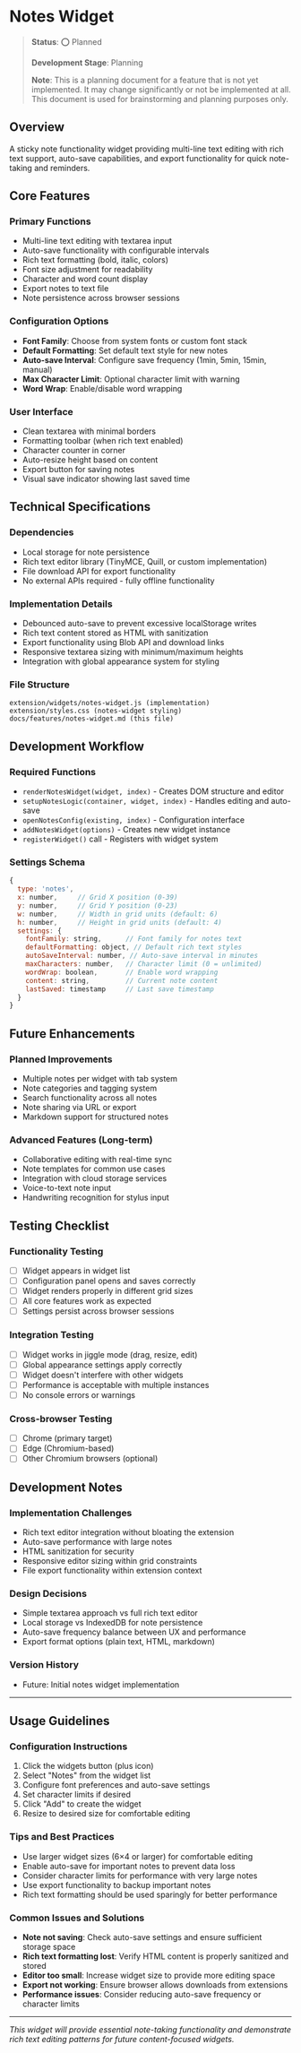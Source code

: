 # Notes Widget

> **Status**: ⭕ Planned
> 
> **Development Stage**: Planning
> 
> **Note**: This is a planning document for a feature that is not yet implemented. It may change significantly or not be implemented at all. This document is used for brainstorming and planning purposes only.

## Overview

A sticky note functionality widget providing multi-line text editing with rich text support, auto-save capabilities, and export functionality for quick note-taking and reminders.

## Core Features

### Primary Functions
- Multi-line text editing with textarea input
- Auto-save functionality with configurable intervals
- Rich text formatting (bold, italic, colors)
- Font size adjustment for readability
- Character and word count display
- Export notes to text file
- Note persistence across browser sessions

### Configuration Options
- **Font Family**: Choose from system fonts or custom font stack
- **Default Formatting**: Set default text style for new notes
- **Auto-save Interval**: Configure save frequency (1min, 5min, 15min, manual)
- **Max Character Limit**: Optional character limit with warning
- **Word Wrap**: Enable/disable word wrapping

### User Interface
- Clean textarea with minimal borders
- Formatting toolbar (when rich text enabled)
- Character counter in corner
- Auto-resize height based on content
- Export button for saving notes
- Visual save indicator showing last saved time

## Technical Specifications

### Dependencies
- Local storage for note persistence
- Rich text editor library (TinyMCE, Quill, or custom implementation)
- File download API for export functionality
- No external APIs required - fully offline functionality

### Implementation Details
- Debounced auto-save to prevent excessive localStorage writes
- Rich text content stored as HTML with sanitization
- Export functionality using Blob API and download links
- Responsive textarea sizing with minimum/maximum heights
- Integration with global appearance system for styling

### File Structure
```
extension/widgets/notes-widget.js (implementation)
extension/styles.css (notes-widget styling)
docs/features/notes-widget.md (this file)
```

## Development Workflow

### Required Functions
- `renderNotesWidget(widget, index)` - Creates DOM structure and editor
- `setupNotesLogic(container, widget, index)` - Handles editing and auto-save
- `openNotesConfig(existing, index)` - Configuration interface
- `addNotesWidget(options)` - Creates new widget instance
- `registerWidget()` call - Registers with widget system

### Settings Schema
```javascript
{
  type: 'notes',
  x: number,     // Grid X position (0-39)
  y: number,     // Grid Y position (0-23)
  w: number,     // Width in grid units (default: 6)
  h: number,     // Height in grid units (default: 4)
  settings: {
    fontFamily: string,      // Font family for notes text
    defaultFormatting: object, // Default rich text styles
    autoSaveInterval: number, // Auto-save interval in minutes
    maxCharacters: number,   // Character limit (0 = unlimited)
    wordWrap: boolean,       // Enable word wrapping
    content: string,         // Current note content
    lastSaved: timestamp     // Last save timestamp
  }
}
```

## Future Enhancements

### Planned Improvements
- Multiple notes per widget with tab system
- Note categories and tagging system
- Search functionality across all notes
- Note sharing via URL or export
- Markdown support for structured notes

### Advanced Features (Long-term)
- Collaborative editing with real-time sync
- Note templates for common use cases
- Integration with cloud storage services
- Voice-to-text note input
- Handwriting recognition for stylus input

## Testing Checklist

### Functionality Testing
- [ ] Widget appears in widget list
- [ ] Configuration panel opens and saves correctly
- [ ] Widget renders properly in different grid sizes
- [ ] All core features work as expected
- [ ] Settings persist across browser sessions

### Integration Testing
- [ ] Widget works in jiggle mode (drag, resize, edit)
- [ ] Global appearance settings apply correctly
- [ ] Widget doesn't interfere with other widgets
- [ ] Performance is acceptable with multiple instances
- [ ] No console errors or warnings

### Cross-browser Testing
- [ ] Chrome (primary target)
- [ ] Edge (Chromium-based)
- [ ] Other Chromium browsers (optional)

## Development Notes

### Implementation Challenges
- Rich text editor integration without bloating the extension
- Auto-save performance with large notes
- HTML sanitization for security
- Responsive editor sizing within grid constraints
- File export functionality within extension context

### Design Decisions
- Simple textarea approach vs full rich text editor
- Local storage vs IndexedDB for note persistence
- Auto-save frequency balance between UX and performance
- Export format options (plain text, HTML, markdown)

### Version History
- Future: Initial notes widget implementation

---

## Usage Guidelines

### Configuration Instructions
1. Click the widgets button (plus icon)
2. Select "Notes" from the widget list
3. Configure font preferences and auto-save settings
4. Set character limits if desired
5. Click "Add" to create the widget
6. Resize to desired size for comfortable editing

### Tips and Best Practices
- Use larger widget sizes (6×4 or larger) for comfortable editing
- Enable auto-save for important notes to prevent data loss
- Consider character limits for performance with very large notes
- Use export functionality to backup important notes
- Rich text formatting should be used sparingly for better performance

### Common Issues and Solutions
- **Note not saving**: Check auto-save settings and ensure sufficient storage space
- **Rich text formatting lost**: Verify HTML content is properly sanitized and stored
- **Editor too small**: Increase widget size to provide more editing space
- **Export not working**: Ensure browser allows downloads from extensions
- **Performance issues**: Consider reducing auto-save frequency or character limits

---

*This widget will provide essential note-taking functionality and demonstrate rich text editing patterns for future content-focused widgets.*